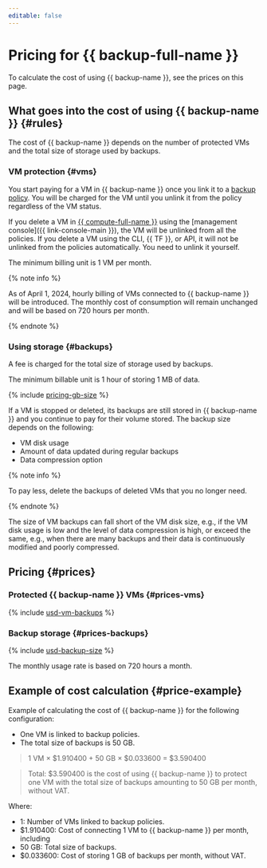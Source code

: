 ```yaml
---
editable: false
---
```


# Pricing for {{ backup-full-name }}

To calculate the cost of using {{ backup-name }}, see the prices on this page.

## What goes into the cost of using {{ backup-name }} {#rules}

The cost of {{ backup-name }} depends on the number of protected VMs and the total size of storage used by backups.

### VM protection {#vms}

You start paying for a VM in {{ backup-name }} once you link it to a [backup policy](./concepts/policy.md). You will be charged for the VM until you unlink it from the policy regardless of the VM status.

If you delete a VM in [{{ compute-full-name }}](../compute/) using the [management console]({{ link-console-main }}), the VM will be unlinked from all the policies. If you delete a VM using the CLI, {{ TF }}, or API, it will not be unlinked from the policies automatically. You need to unlink it yourself.

The minimum billing unit is 1 VM per month.

{% note info %}

As of April 1, 2024, hourly billing of VMs connected to {{ backup-name }} will be introduced. The monthly cost of consumption will remain unchanged and will be based on 720 hours per month.

{% endnote %}

### Using storage {#backups}

A fee is charged for the total size of storage used by backups.

The minimum billable unit is 1 hour of storing 1 MB of data.

{% include [pricing-gb-size](../_includes/pricing-gb-size.md) %}

If a VM is stopped or deleted, its backups are still stored in {{ backup-name }} and you continue to pay for their volume stored. The backup size depends on the following:
* VM disk usage
* Amount of data updated during regular backups
* Data compression option

{% note info %}

To pay less, delete the backups of deleted VMs that you no longer need.

{% endnote %}

The size of VM backups can fall short of the VM disk size, e.g., if the VM disk usage is low and the level of data compression is high, or exceed the same, e.g., when there are many backups and their data is continuously modified and poorly compressed.

## Pricing {#prices}

### Protected {{ backup-name }} VMs {#prices-vms}





{% include [usd-vm-backups](../_pricing/backup/usd-vm-backups.md) %}



### Backup storage {#prices-backups}





{% include [usd-backup-size](../_pricing/backup/usd-backup-size.md) %}



The monthly usage rate is based on 720 hours a month.

## Example of cost calculation {#price-example}

Example of calculating the cost of {{ backup-name }} for the following configuration:
* One VM is linked to backup policies.
* The total size of backups is 50 GB.




> 1 VM × $1.910400 + 50 GB × $0.033600 = $3.590400

> Total: $3.590400 is the cost of using {{ backup-name }} to protect one VM with the total size of backups amounting to 50 GB per month, without VAT.

Where:
* 1: Number of VMs linked to backup policies.
* $1.910400: Cost of connecting 1 VM to {{ backup-name }} per month, including
* 50 GB: Total size of backups.
* $0.033600: Cost of storing 1 GB of backups per month, without VAT.

